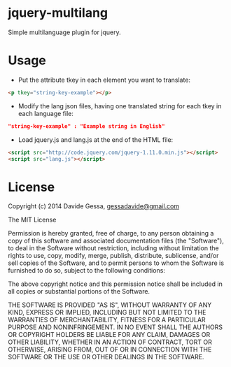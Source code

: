 jquery-multilang
================

Simple multilanguage plugin for jquery.



Usage
=====

* Put the attribute tkey in each element you want to translate:

```html
<p tkey="string-key-example"></p>
```


* Modify the lang json files, having one translated string for each tkey in 
each language file:

```json
"string-key-example" : "Example string in English"
```


* Load jquery.js and lang.js at the end of the HTML file:

```html
<script src="http://code.jquery.com/jquery-1.11.0.min.js"></script>
<script src="lang.js"></script>
```


License
=======

Copyright (c) 2014 Davide Gessa, gessadavide@gmail.com

The MIT License

Permission is hereby granted, free of charge, to any person obtaining a copy of this software and associated documentation files (the "Software"), to deal in the Software without restriction, including without limitation the rights to use, copy, modify, merge, publish, distribute, sublicense, and/or sell copies of the Software, and to permit persons to whom the Software is furnished to do so, subject to the following conditions:

The above copyright notice and this permission notice shall be included in all copies or substantial portions of the Software.

THE SOFTWARE IS PROVIDED "AS IS", WITHOUT WARRANTY OF ANY KIND, EXPRESS OR IMPLIED, INCLUDING BUT NOT LIMITED TO THE WARRANTIES OF MERCHANTABILITY, FITNESS FOR A PARTICULAR PURPOSE AND NONINFRINGEMENT. IN NO EVENT SHALL THE AUTHORS OR COPYRIGHT HOLDERS BE LIABLE FOR ANY CLAIM, DAMAGES OR OTHER LIABILITY, WHETHER IN AN ACTION OF CONTRACT, TORT OR OTHERWISE, ARISING FROM, OUT OF OR IN CONNECTION WITH THE SOFTWARE OR THE USE OR OTHER DEALINGS IN THE SOFTWARE.
